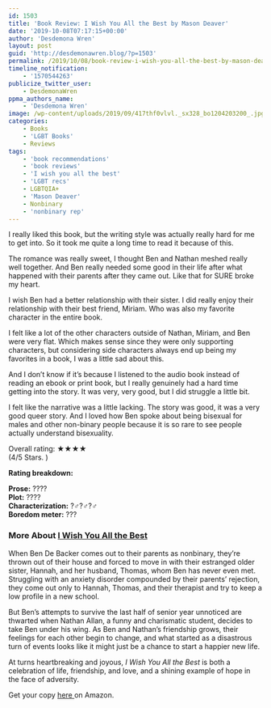 ```yaml
---
id: 1503
title: 'Book Review: I Wish You All the Best by Mason Deaver'
date: '2019-10-08T07:17:15+00:00'
author: 'Desdemona Wren'
layout: post
guid: 'http://desdemonawren.blog/?p=1503'
permalink: /2019/10/08/book-review-i-wish-you-all-the-best-by-mason-deaver/
timeline_notification:
    - '1570544263'
publicize_twitter_user:
    - DesdemonaWren
ppma_authors_name:
    - 'Desdemona Wren'
image: /wp-content/uploads/2019/09/417thf0vlvl._sx328_bo1204203200_.jpg
categories:
    - Books
    - 'LGBT Books'
    - Reviews
tags:
    - 'book recommendations'
    - 'book reviews'
    - 'I wish you all the best'
    - 'LGBT recs'
    - LGBTQIA+
    - 'Mason Deaver'
    - Nonbinary
    - 'nonbinary rep'
---
```


I really liked this book, but the writing style was actually really hard for me to get into. So it took me quite a long time to read it because of this.

The romance was really sweet, I thought Ben and Nathan meshed really well together. And Ben really needed some good in their life after what happened with their parents after they came out. Like that for SURE broke my heart.

I wish Ben had a better relationship with their sister. I did really enjoy their relationship with their best friend, Miriam. Who was also my favorite character in the entire book.

I felt like a lot of the other characters outside of Nathan, Miriam, and Ben were very flat. Which makes sense since they were only supporting characters, but considering side characters always end up being my favorites in a book, I was a little sad about this.

And I don’t know if it’s because I listened to the audio book instead of reading an ebook or print book, but I really genuinely had a hard time getting into the story. It was very, very good, but I did struggle a little bit.

I felt like the narrative was a little lacking. The story was good, it was a very good queer story. And I loved how Ben spoke about being bisexual for males and other non-binary people because it is so rare to see people actually understand bisexuality.

Overall rating: ★★★★   
(4/5 Stars. )

**Rating breakdown:**

**Prose:** ????   
**Plot:**  ????   
**Characterization:**  ?‍♂️?‍♂️?‍♂️   
**Boredom meter:** ???

### More About [I Wish You All the Best](https://amzn.to/30BbsFv) 

When Ben De Backer comes out to their parents as nonbinary, they’re thrown out of their house and forced to move in with their estranged older sister, Hannah, and her husband, Thomas, whom Ben has never even met. Struggling with an anxiety disorder compounded by their parents’ rejection, they come out only to Hannah, Thomas, and their therapist and try to keep a low profile in a new school.

But Ben’s attempts to survive the last half of senior year unnoticed are thwarted when Nathan Allan, a funny and charismatic student, decides to take Ben under his wing. As Ben and Nathan’s friendship grows, their feelings for each other begin to change, and what started as a disastrous turn of events looks like it might just be a chance to start a happier new life.

At turns heartbreaking and joyous, *I Wish You All the Best* is both a celebration of life, friendship, and love, and a shining example of hope in the face of adversity.

Get your copy [here ](https://amzn.to/2OetTgT)on Amazon.